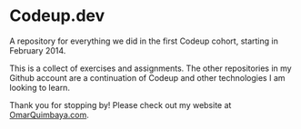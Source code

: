 # Codeup.dev

A repository for everything we did in the first Codeup cohort, starting in February 2014.

This is a collect of exercises and assignments. The other repositories in my Github account are a continuation of Codeup and other technologies I am looking to learn.

Thank you for stopping by! Please check out my website at [OmarQuimbaya.com](http://www.omarquimbaya.com).